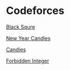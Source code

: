 # Codeforces
 [Black Squre](https://codeforces.com/problemset/problem/431/A)
 
 [New Year Candles](https://codeforces.com/contest/379/problem/A)
 
 [Candies](https://codeforces.com/contest/1343/problem/A)
 
 [Forbidden Integer](https://codeforces.com/contest/1845/problem/A)
